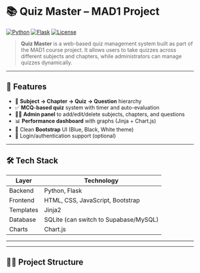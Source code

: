 # 📚 Quiz Master – MAD1 Project

[![Python](https://img.shields.io/badge/Python-3.10+-blue.svg)](https://www.python.org/)
[![Flask](https://img.shields.io/badge/Flask-Web%20Framework-green)](https://flask.palletsprojects.com/)
[![License](https://img.shields.io/badge/License-MIT-yellow.svg)](LICENSE)

> **Quiz Master** is a web-based quiz management system built as part of the MAD1 course project. It allows users to take quizzes across different subjects and chapters, while administrators can manage quizzes dynamically.

---

## 🚀 Features

- 📁 **Subject → Chapter → Quiz → Question** hierarchy
- ✅ **MCQ-based quiz** system with timer and auto-evaluation
- 👩‍🏫 **Admin panel** to add/edit/delete subjects, chapters, and questions
- 📊 **Performance dashboard** with graphs (Jinja + Chart.js)
- 🎨 Clean **Bootstrap** UI (Blue, Black, White theme)
- 🔐 Login/authentication support (optional)


---

## 🛠️ Tech Stack

| Layer       | Technology                         |
|------------|-------------------------------------|
| Backend     | Python, Flask                      |
| Frontend    | HTML, CSS, JavaScript, Bootstrap   |
| Templates   | Jinja2                             |
| Database    | SQLite (can switch to Supabase/MySQL) |
| Charts      | Chart.js                           |

---



---

## 🧑‍💻 Project Structure

